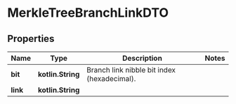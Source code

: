 
# MerkleTreeBranchLinkDTO

## Properties
Name | Type | Description | Notes
------------ | ------------- | ------------- | -------------
**bit** | **kotlin.String** | Branch link nibble bit index (hexadecimal). | 
**link** | **kotlin.String** |  | 



